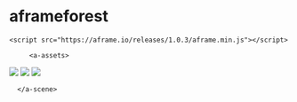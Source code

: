 # aframeforest
<!DOCTYPE html>
<html lang="en" dir="ltr">
  <head>
    <meta charset="utf-8">
    <title></title>
  </head>

	<script src="https://aframe.io/releases/1.0.3/aframe.min.js"></script>
  <script src="https://rawgit.com/Ctrl-Alt-Zen/aframe-mobile-controls/master/components/twoway-motion/twoway-motion.js"></script>

  <body>
      <a-scene>
        
         <a-assets>
   <img id="skyLeaves" src="filipo203.github.io/aframeforest/assets/autumn_forest_02.jpeg" crossorigin="anonymous">
   <img id="groundTexture" src="filipo203.github.io/aframeforest/floor_leaves.jpeg" crossorigin="anonymous">
   <img id="wik01" src="filipo203.github.io/aframeforest/assets/wik_forest.jpeg" />
         </a-assets>
  
      </a-scene>
  </body>
</html>
